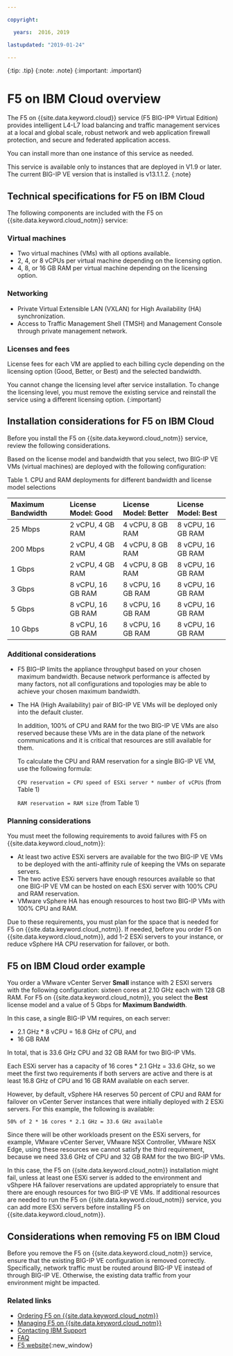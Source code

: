 ```yaml
---

copyright:

  years:  2016, 2019

lastupdated: "2019-01-24"

---
```


{:tip: .tip}
{:note: .note}
{:important: .important}

# F5 on IBM Cloud overview

The F5 on {{site.data.keyword.cloud}} service (F5 BIG-IP® Virtual Edition) provides intelligent L4-L7 load balancing and traffic management services at a local and global scale, robust network and web application firewall protection, and secure and federated application access.

You can install more than one instance of this service as needed.

This service is available only to instances that are deployed in V1.9 or later. The current BIG-IP VE version that is installed is v13.1.1.2.
{:note}

## Technical specifications for F5 on IBM Cloud

The following components are included with the F5 on {{site.data.keyword.cloud_notm}} service:

### Virtual machines
* Two virtual machines (VMs) with all options available.
* 2, 4, or 8 vCPUs per virtual machine depending on the licensing option.
* 4, 8, or 16 GB RAM per virtual machine depending on the licensing option.

### Networking
* Private Virtual Extensible LAN (VXLAN) for High Availability (HA) synchronization.
* Access to Traffic Management Shell (TMSH) and Management Console through private management network.

### Licenses and fees
License fees for each VM are applied to each billing cycle depending on the licensing option (Good, Better, or Best) and the selected bandwidth.

You cannot change the licensing level after service installation. To change the licensing level, you must remove the existing service and reinstall the service using a different licensing option.
{:important}

## Installation considerations for F5 on IBM Cloud

Before you install the F5 on {{site.data.keyword.cloud_notm}} service, review the following considerations.

Based on the license model and bandwidth that you select, two BIG-IP VE VMs (virtual machines) are deployed with the following configuration:

Table 1. CPU and RAM deployments for different bandwidth and license model selections

| Maximum Bandwidth | License Model: Good | License Model: Better | License Model: Best |
|:------------------|:--------------------|:----------------------|:--------------------|
| 25 Mbps           | 2 vCPU, 4 GB RAM    | 4 vCPU, 8 GB RAM      | 8 vCPU, 16 GB RAM   |
| 200 Mbps          | 2 vCPU, 4 GB RAM    | 4 vCPU, 8 GB RAM      | 8 vCPU, 16 GB RAM   |
| 1 Gbps            | 2 vCPU, 4 GB RAM    | 4 vCPU, 8 GB RAM      | 8 vCPU, 16 GB RAM   |
| 3 Gbps            | 8 vCPU, 16 GB RAM   | 8 vCPU, 16 GB RAM     | 8 vCPU, 16 GB RAM   |
| 5 Gbps            | 8 vCPU, 16 GB RAM   | 8 vCPU, 16 GB RAM     | 8 vCPU, 16 GB RAM   |
| 10 Gbps           | 8 vCPU, 16 GB RAM   | 8 vCPU, 16 GB RAM     | 8 vCPU, 16 GB RAM   |

### Additional considerations

* F5 BIG–IP limits the appliance throughput based on your chosen maximum bandwidth. Because network performance is affected by many factors, not all configurations and topologies may be able to achieve your chosen maximum bandwidth.
* The HA (High Availability) pair of BIG-IP VE VMs will be deployed only into the default cluster.

  In addition, 100% of CPU and RAM for the two BIG-IP VE VMs are also reserved because these VMs are in the data plane of the network communications and it is critical that resources are still available for them.

  To calculate the CPU and RAM reservation for a single BIG-IP VE VM, use the following formula:

  `CPU reservation = CPU speed of ESXi server * number of vCPUs` (from Table 1)

  `RAM reservation = RAM size` (from Table 1)

### Planning considerations
You must meet the following requirements to avoid failures with F5 on {{site.data.keyword.cloud_notm}}:
* At least two active ESXi servers are available for the two BIG-IP VE VMs to be deployed with the anti-affinity rule of keeping the VMs on separate servers.
* The two active ESXi servers have enough resources available so that one BIG-IP VE VM can be hosted on each ESXi server with 100% CPU and RAM reservation.
* VMware vSphere HA has enough resources to host two BIG-IP VMs with 100% CPU and RAM.

Due to these requirements, you must plan for the space that is needed for F5 on {{site.data.keyword.cloud_notm}}. If needed, before you order F5 on {{site.data.keyword.cloud_notm}}, add 1-2 ESXi servers to your instance, or reduce vSphere HA CPU reservation for failover, or both.

## F5 on IBM Cloud order example

You order a VMware vCenter Server **Small** instance with 2 ESXI servers with the following configuration: sixteen cores at 2.10 GHz each with 128 GB RAM. For F5 on {{site.data.keyword.cloud_notm}}, you select the **Best** license model and a value of 5 Gbps for **Maximum Bandwidth**.

In this case, a single BIG-IP VM requires, on each server:
* 2.1 GHz * 8 vCPU = 16.8 GHz of CPU, and
* 16 GB RAM

In total, that is 33.6 GHz CPU and 32 GB RAM for two BIG-IP VMs.

Each ESXi server has a capacity of 16 cores * 2.1 GHz = 33.6 GHz, so we meet the first two requirements if both servers are active and there is at least 16.8 GHz of CPU and 16 GB RAM available on each server.

However, by default, vSphere HA reserves 50 percent of CPU and RAM for failover on vCenter Server instances that were initially deployed with 2 ESXi servers. For this example, the following is available:

`50% of 2 * 16 cores * 2.1 GHz = 33.6 GHz available`

Since there will be other workloads present on the ESXi servers, for example, VMware vCenter Server, VMware NSX Controller, VMware NSX Edge, using these resources we cannot satisfy the third requirement, because we need 33.6 GHz of CPU and 32 GB RAM for the two BIG-IP VMs.

In this case, the F5 on {{site.data.keyword.cloud_notm}} installation might fail, unless at least one ESXi server is added to the environment and vShpere HA failover reservations are updated appropriately to ensure that there are enough resources for two BIG-IP VE VMs. If additional resources are needed to run the F5 on {{site.data.keyword.cloud_notm}} service, you can add more ESXi servers before installing F5 on {{site.data.keyword.cloud_notm}}.

## Considerations when removing F5 on IBM Cloud

Before you remove the F5 on {{site.data.keyword.cloud_notm}} service, ensure that the existing BIG-IP VE configuration is removed correctly. Specifically, network traffic must be routed around BIG-IP VE instead of through BIG-IP VE. Otherwise, the existing data traffic from your environment might be impacted.

### Related links

* [Ordering F5 on {{site.data.keyword.cloud_notm}}](/docs/services/vmwaresolutions/services?topic=vmware-solutions-ordering-f5-on-ibm-cloud)
* [Managing F5 on {{site.data.keyword.cloud_notm}}](/docs/services/vmwaresolutions/services?topic=vmware-solutions-managing-f5-on-ibm-cloud)
* [Contacting IBM Support](/docs/services/vmwaresolutions/vmonic?topic=vmware-solutions-contacting-ibm-support)
* [FAQ](/docs/services/vmwaresolutions/vmonic?topic=vmware-solutions-general-faq-about-ibm-cloud-for-vmware-solutions)
* [F5 website](https://f5.com/){:new_window}
